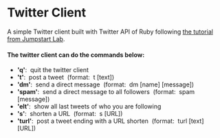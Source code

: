 # Twitter Client
A simple Twitter client built with Twitter API of Ruby following [the tutorial from Jumpstart Lab](http://tutorials.jumpstartlab.com/projects/microblogger.html).

#### The twitter client can do the commands below:<br>
* <b>'q'</b>:&nbsp; quit the twitter client<br>
* <b>'t'</b>:&nbsp; post a tweet&nbsp; (format:&nbsp; t [text])<br>
* <b>'dm'</b>:&nbsp; send a direct message&nbsp; (format:&nbsp; dm [name] [message])<br>
* <b>'spam'</b>:&nbsp; send a direct message to all followers&nbsp; (format:&nbsp; spam [message])<br>
* <b>'elt'</b>:&nbsp; show all last tweets of who you are following<br>
* <b>'s'</b>:&nbsp; shorten a URL&nbsp; (format:&nbsp; s [URL])<br>
* <b>'turl'</b>:&nbsp; post a tweet ending with a URL shorten&nbsp; (format:&nbsp; turl [text] [URL])<br>
